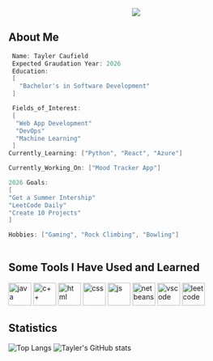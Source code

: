 <p align="center">
  <img src="https://capsule-render.vercel.app/api?type=venom&color=timeGradient&text=Welcome!&height=100&section=header"/>
</p>


## About Me
```C++
 Name: Tayler Caufield
 Expected Graudation Year: 2026
 Education: 
 [
   "Bachelor's in Software Development"
 ]

 Fields_of_Interest:
 [
  "Web App Development"
  "DevOps"
  "Machine Learning"
 ]
Currently_Learning: ["Python", "React", "Azure"]

Currently_Working_On: ["Mood Tracker App"]

2026 Goals:
[
"Get a Summer Intership"
"LeetCode Daily"
"Create 10 Projects"
]

Hobbies: ["Gaming", "Rock Climbing", "Bowling"] 
 
```
<h2> Some Tools I Have Used and Learned </h2>
<p align = "left"> 
       <img src="https://cdn.jsdelivr.net/gh/devicons/devicon@latest/icons/java/java-original-wordmark.svg" alt="java" width="45" height="45" />
       <img src="https://cdn.jsdelivr.net/gh/devicons/devicon@latest/icons/cplusplus/cplusplus-original.svg" alt="c++" width="45" height="45"  />
       <img src="https://cdn.jsdelivr.net/gh/devicons/devicon@latest/icons/html5/html5-original-wordmark.svg" alt="html" width="45" height="45" />
       <img src="https://cdn.jsdelivr.net/gh/devicons/devicon@latest/icons/css3/css3-original-wordmark.svg" alt="css" width="45" height="45" />
       <img src="https://cdn.jsdelivr.net/gh/devicons/devicon@latest/icons/javascript/javascript-original.svg" alt="js" width="45" height="45" />
       <img src="https://cdn.jsdelivr.net/gh/devicons/devicon@latest/icons/netbeans/netbeans-original.svg" alt="netbeans" width="45" height="45" />
       <img src="https://cdn.jsdelivr.net/gh/devicons/devicon@latest/icons/vscode/vscode-original.svg" alt="vscode" width="45" height="45" />
       <img src="https://cdn.jsdelivr.net/gh/devicons/devicon@latest/icons/leetcode/leetcode-original.svg" alt="leetcode" width="45" height="45"/>
</p>

## Statistics 
![Top Langs](https://github-readme-stats.vercel.app/api/top-langs/?username=01110100C&layout=compact)
![Tayler's GitHub stats](https://github-readme-stats.vercel.app/api?username=01110100C&show_icons=true&theme=algolia)



          
       
          
       
          
       
          
       
          
       
          
          
       
          
